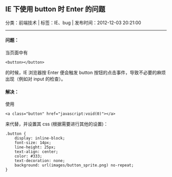 ## IE 下使用 button 时 Enter 的问题

分类：前端技术 | 标签：IE、bug | 发布时间：2012-12-03 20:21:00

___

#### 问题：

当页面中有 
	
	<button></button> 

的时候，IE 浏览器按 Enter 便会触发 button 按钮的点击事件，导致不必要的麻烦出现（例如对 input 的检查）。

#### 解决：

使用 
	
	<a class="button" href="javascript:void(0)"></a>
	
来代替，并设置其 css (根据需要进行其他的设置)：

    .button {
        display: inline-block;
        font-size: 14px;
        line-height: 25px;
        text-align: center;
        color: #333;
        text-decoration: none;
        background: url(images/button_sprite.png) no-repeat;
    }
